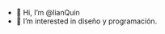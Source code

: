- 👋 Hi, I’m @lianQuin
- 👀 I’m interested in diseño y programación.

<!---
lianQuin/lianQuin is a ✨ special ✨ repository because its `README.md` (this file) appears on your GitHub profile.
You can click the Preview link to take a look at your changes.
--->
